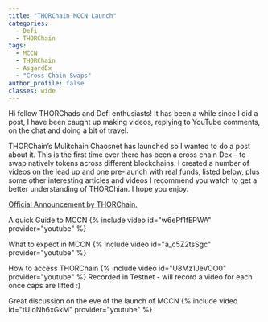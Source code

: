 ```yaml
---
title: "THORChain MCCN Launch"
categories:
  - Defi
  - THORChain
tags:
  - MCCN
  - THORChain
  - AsgardEx
  - "Cross Chain Swaps"
author_profile: false
classes: wide
---
```



Hi fellow THORChads and Defi enthusiasts! It has been a while since I did a post, I have been caught up making videos, replying to YouTube comments, on the chat and doing a bit of travel. 

THORChain’s Mulitchain Chaosnet has launched so I wanted to do a post about it. This is the first time ever there has been a cross chain Dex – to swap natively tokens across different blockchains. I created a number of videos on the lead up and one pre-launch with real funds, listed below, plus some other interesting articles and videos I recommend you watch to get a better understanding of THORChian. I hope you enjoy.

<a href="https://medium.com/thorchain/thorchain-launch-multichain-chaosnet-bb9f60008a03"> Official Announcement by THORChain.</a>

A quick Guide to MCCN
{% include video id="w6ePf1fEPWA" provider="youtube" %}

What to expect in MCCN
{% include video id="a_c5Z2tsSgc" provider="youtube" %}

How to access THORChain
{% include video id="U8Mz1JeVOO0" provider="youtube" %}
Recorded in Testnet - will record a video for each once caps are lifted :) 

Great discussion on the eve of the launch of MCCN
{% include video id="tUIoNh6xGkM" provider="youtube" %}